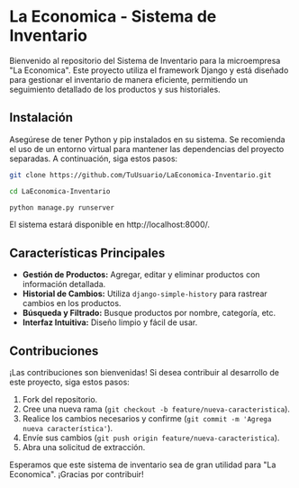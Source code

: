 # La Economica - Sistema de Inventario

Bienvenido al repositorio del Sistema de Inventario para la microempresa "La Economica". Este proyecto utiliza el framework Django y está diseñado para gestionar el inventario de manera eficiente, permitiendo un seguimiento detallado de los productos y sus historiales.

## Instalación

Asegúrese de tener Python y pip instalados en su sistema. Se recomienda el uso de un entorno virtual para mantener las dependencias del proyecto separadas. A continuación, siga estos pasos:

```bash
git clone https://github.com/TuUsuario/LaEconomica-Inventario.git
```
```bash
cd LaEconomica-Inventario
```
```bash
python manage.py runserver
```
El sistema estará disponible en http://localhost:8000/.

## Características Principales

- **Gestión de Productos:** Agregar, editar y eliminar productos con información detallada.
- **Historial de Cambios:** Utiliza `django-simple-history` para rastrear cambios en los productos.
- **Búsqueda y Filtrado:** Busque productos por nombre, categoría, etc.
- **Interfaz Intuitiva:** Diseño limpio y fácil de usar.

## Contribuciones

¡Las contribuciones son bienvenidas! Si desea contribuir al desarrollo de este proyecto, siga estos pasos:

1. Fork del repositorio.
2. Cree una nueva rama (`git checkout -b feature/nueva-caracteristica`).
3. Realice los cambios necesarios y confirme (`git commit -m 'Agrega nueva característica'`).
4. Envíe sus cambios (`git push origin feature/nueva-caracteristica`).
5. Abra una solicitud de extracción.

Esperamos que este sistema de inventario sea de gran utilidad para "La Economica". ¡Gracias por contribuir!
